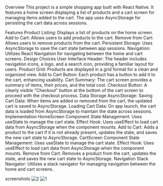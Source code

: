 
Overview
This project is a simple shopping app built with React Native. It features a home screen displaying a list of products and a cart screen for managing items added to the cart. The app uses AsyncStorage for persisting the cart data across sessions.

Features
Product Listing: Displays a list of products on the home screen.
Add to Cart: Allows users to add products to the cart.
Remove from Cart: Allows users to remove products from the cart.
Persistent Storage: Uses AsyncStorage to save the cart state between app sessions.
Navigation: Utilizes React Navigation for navigating between the home and cart screens.
Design Choices
User Interface
Header: The header includes navigation icons, a logo, and a search icon, providing a familiar layout for users.
Product Grid: Products are displayed in a grid format for a clean and organized view.
Add to Cart Button: Each product has a button to add it to the cart, enhancing usability.
Cart Summary: The cart screen provides a summary of items, their prices, and the total cost.
Checkout Button: A clearly visible "Checkout" button at the bottom of the cart screen to proceed with the checkout process.
Data Storage
AsyncStorage:
Saving Cart Data: When items are added or removed from the cart, the updated cart is saved to AsyncStorage.
Loading Cart Data: On app launch, the cart data is loaded from AsyncStorage to maintain the state across sessions.
Implementation
HomeScreen Component
State Management: Uses useState to manage the cart state.
Effect Hook: Uses useEffect to load cart data from AsyncStorage when the component mounts.
Add to Cart: Adds a product to the cart if it is not already present, updates the state, and saves the new cart state to AsyncStorage.
CartScreen Component
State Management: Uses useState to manage the cart state.
Effect Hook: Uses useEffect to load cart data from AsyncStorage when the component mounts.
Remove from Cart: Removes a product from the cart, updates the state, and saves the new cart state to AsyncStorage.
Navigation
Stack Navigator: Utilizes a stack navigator for managing navigation between the home and cart screens.

screenshots
![2](https://github.com/Stephenamankwa/rn-assignment6-11039578/assets/160183785/d07e2f3e-86cb-4c2d-b45c-9b7929e19dbf)
![1](https://github.com/Stephenamankwa/rn-assignment6-11039578/assets/160183785/d1586992-f460-4970-994c-81c9d9ea70b7)

